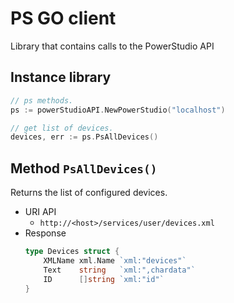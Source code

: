 # PS GO client

Library that contains calls to the PowerStudio API

## Instance library

```go
// ps methods. 
ps := powerStudioAPI.NewPowerStudio("localhost")

// get list of devices.
devices, err := ps.PsAllDevices()
```

## Method `PsAllDevices()`

Returns the list of configured devices.

* URI API
  * `http://<host>/services/user/devices.xml`
* Response
    ```go
    type Devices struct {
        XMLName xml.Name `xml:"devices"`
        Text    string   `xml:",chardata"`
        ID      []string `xml:"id"`
    }
  ```
